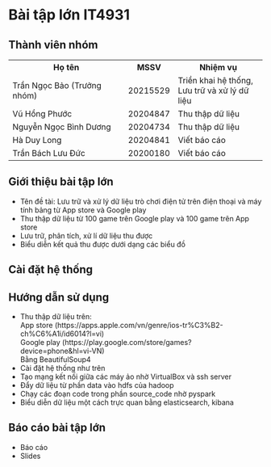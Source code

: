 # Bài tập lớn IT4931 
## Thành viên nhóm
<table>
  <tr>
    <th>Họ tên</th>
    <th>MSSV</th>
    <th>Nhiệm vụ</th>
  </tr>
<tr>
  <td>Trần Ngọc Bảo (Trưởng nhóm)</td>
  <td>20215529</td>
  <td>Triền khai hệ thống, <br> Lưu trữ và xử lý dữ liệu</td>
</tr>
<tr>
  <td>Vũ Hồng Phước</td>
  <td>20204847</td>
  <td>Thu thập dữ liệu</td>
</tr>
<tr>
  <td>Nguyễn Ngọc Bình Dương</td>
  <td>20204734</td>
  <td>Thu thập dữ liệu</td>
</tr>
<tr>
  <td>Hà Duy Long</td>
  <td>20204841</td>
  <td>Viết báo cáo</td>
</tr>
<tr>
  <td>Trần Bách Lưu Đức</td>
  <td>20200180</td>
  <td>Viết báo cáo</td>
</tr>
</table>

## Giới thiệu bài tập lớn
<ul>
  <li>Tên đề tài: Lưu trữ và xử lý dữ liệu trò chơi điện tử trên điện thoại và máy tính bảng từ App store và Google play </li>
  <li>Thu thập dữ liệu từ 100 game trên Google play và 100 game trên App store</li>
  <li>Lưu trữ, phân tích, xử lí dữ liệu thu được</li>
  <li>Biểu diễn kết quả thu được dưới dạng các biểu đồ</li>
</ul>

## Cài đặt hệ thống


## Hướng dẫn sử dụng 
<ul>
  <li>Thu thập dữ liệu trên: <br> App store (https://apps.apple.com/vn/genre/ios-tr%C3%B2-ch%C6%A1i/id6014?l=vi) <br> Google play (https://play.google.com/store/games?device=phone&hl=vi-VN) <br> Bằng BeautifulSoup4</li>
  <li>Cài đặt hệ thống như trên</li>
  <li>Tạo mạng kết nối giữa các máy ảo nhờ VirtualBox và ssh server</li>
  <li>Đẩy dữ liệu từ phần data vào hdfs của hadoop</li>
  <li>Chạy các đoạn code trong phần source_code nhờ pyspark</li>
  <li>Biểu diễn dữ liệu một cách trực quan bằng elasticsearch, kibana</li>
</ul>

## Báo cáo bài tập lớn
<ul>
  <li>Báo cáo</li>
  <li>Slides</li>
</ul>
